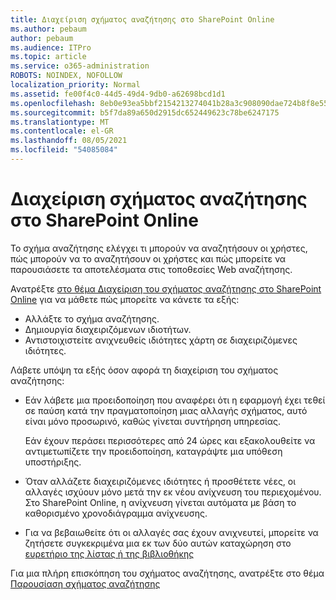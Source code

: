 ```yaml
---
title: Διαχείριση σχήματος αναζήτησης στο SharePoint Online
ms.author: pebaum
author: pebaum
ms.audience: ITPro
ms.topic: article
ms.service: o365-administration
ROBOTS: NOINDEX, NOFOLLOW
localization_priority: Normal
ms.assetid: fe00f4c0-44d5-49d4-9db0-a62698bcd1d1
ms.openlocfilehash: 8eb0e93ea5bbf2154213274041b28a3c908090dae724b8f8e55fa2fb05f16d86
ms.sourcegitcommit: b5f7da89a650d2915dc652449623c78be6247175
ms.translationtype: MT
ms.contentlocale: el-GR
ms.lasthandoff: 08/05/2021
ms.locfileid: "54085084"
---
```

# <a name="manage-search-schema-in-sharepoint-online"></a>Διαχείριση σχήματος αναζήτησης στο SharePoint Online

Το σχήμα αναζήτησης ελέγχει τι μπορούν να αναζητήσουν οι χρήστες, πώς μπορούν να το αναζητήσουν οι χρήστες και πώς μπορείτε να παρουσιάσετε τα αποτελέσματα στις τοποθεσίες Web αναζήτησης. 

Ανατρέξτε [στο θέμα Διαχείριση του σχήματος αναζήτησης στο SharePoint Online](https://docs.microsoft.com/sharepoint/manage-search-schema) για να μάθετε πώς μπορείτε να κάνετε τα εξής: 
- Αλλάξτε το σχήμα αναζήτησης.
- Δημιουργία διαχειριζόμενων ιδιοτήτων.
- Αντιστοιχιστείτε ανιχνευθείς ιδιότητες χάρτη σε διαχειριζόμενες ιδιότητες.

Λάβετε υπόψη τα εξής όσον αφορά τη διαχείριση του σχήματος αναζήτησης:

- Εάν λάβετε μια προειδοποίηση  που αναφέρει ότι η εφαρμογή έχει τεθεί σε παύση κατά την πραγματοποίηση μιας αλλαγής σχήματος, αυτό είναι μόνο προσωρινό, καθώς γίνεται συντήρηση υπηρεσίας. 

    Εάν έχουν περάσει περισσότερες από 24 ώρες και εξακολουθείτε να αντιμετωπίζετε την προειδοποίηση, καταγράψτε μια υπόθεση υποστήριξης.
- Όταν αλλάζετε διαχειριζόμενες ιδιότητες ή προσθέτετε νέες, οι αλλαγές ισχύουν μόνο μετά την εκ νέου ανίχνευση του περιεχομένου. Στο SharePoint Online, η ανίχνευση γίνεται αυτόματα με βάση το καθορισμένο χρονοδιάγραμμα ανίχνευσης.
- Για να βεβαιωθείτε ότι οι αλλαγές σας έχουν ανιχνευτεί, μπορείτε να ζητήσετε συγκεκριμένα μια εκ των δύο αυτών καταχώρηση στο [ευρετήριο της λίστας ή της βιβλιοθήκης](https://docs.microsoft.com/sharepoint/manage-search-schema#request-re-indexing-of-a-document-library-or-list) 

Για μια πλήρη επισκόπηση του σχήματος αναζήτησης, ανατρέξτε στο θέμα [Παρουσίαση σχήματος αναζήτησης](https://blogs.technet.microsoft.com/tothesharepoint/2012/11/25/introducing-search-schema-for-sharepoint-2013/) 


